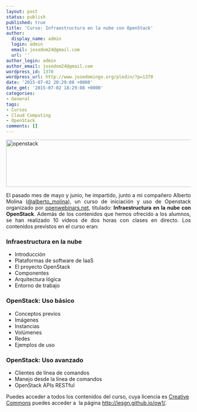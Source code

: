 ```yaml
---
layout: post
status: publish
published: true
title: 'Curso: Infraestructura en la nube con OpenStack'
author:
  display_name: admin
  login: admin
  email: josedom24@gmail.com
  url: ''
author_login: admin
author_email: josedom24@gmail.com
wordpress_id: 1370
wordpress_url: http://www.josedomingo.org/pledin/?p=1370
date: '2015-07-02 20:29:08 +0000'
date_gmt: '2015-07-02 18:29:08 +0000'
categories:
- General
tags:
- Cursos
- Cloud Computing
- OpenStack
comments: []
---
```

<p style="text-align: justify;"><a class="thumbnail" href="http://www.josedomingo.org/pledin/wp-content/uploads/2015/07/openstack.png"><img class=" size-large wp-image-1371 aligncenter" src="http://www.josedomingo.org/pledin/wp-content/uploads/2015/07/openstack-1024x171.png" alt="openstack" width="770" height="129" /></a></p>
<p style="text-align: justify;">El pasado mes de mayo y junio, he impartido, junto a mi compa&ntilde;ero Alberto Molina (<a href="https://twitter.com/alberto_molina">@alberto_molina</a>), un curso de iniciaci&oacute;n y uso de Openstack organizado por <a href="https://openwebinars.net">openwebinars.net,</a> titulado: <strong>Infraestructura en la nube con OpenStack</strong>. Adem&aacute;s de los contenidos que hemos ofrecido a los alumnos, se han realizado 10 v&iacute;deos de dos horas con clases en directo. Los contenidos previstos en el curso eran:</p>
<div class="col-md-3 col-md-offset-2">
<h3>Infraestructura en la nube</h3>
<ul class="list-unstyled">
<li>Introducci&oacute;n</li>
<li>Plataformas de software de IaaS</li>
<li>El proyecto OpenStack</li>
<li>Componentes</li>
<li>Arquitectura l&oacute;gica</li>
<li>Entorno de trabajo</li>
</ul>
</div>
<div class="col-md-3 ">
<h3>OpenStack: Uso b&aacute;sico</h3>
<ul class="list-unstyled">
<li>Conceptos previos</li>
<li>Im&aacute;genes</li>
<li>Instancias</li>
<li>Vol&uacute;menes</li>
<li>Redes</li>
<li>Ejemplos de uso</li>
</ul>
</div>
<div class="col-md-3 ">
<h3>OpenStack: Uso avanzado</h3>
<ul class="list-unstyled">
<li>Clientes de l&iacute;nea de comandos</li>
<li>Manejo desde la l&iacute;nea de comandos</li>
<li>OpenStack APIs RESTful</li>
</ul>
<p>Puedes acceder a todos los contenidos del curso, cuya licencia es <a href="http://creativecommons.org/licenses/by-sa/3.0/legalcode">Creative Commons</a> puedes acceder a&nbsp; la p&aacute;gina <a href="http://iesgn.github.io/ow1/">http://iesgn.github.io/ow1/</a>.</p>
<p>&nbsp;</p>
</div>
